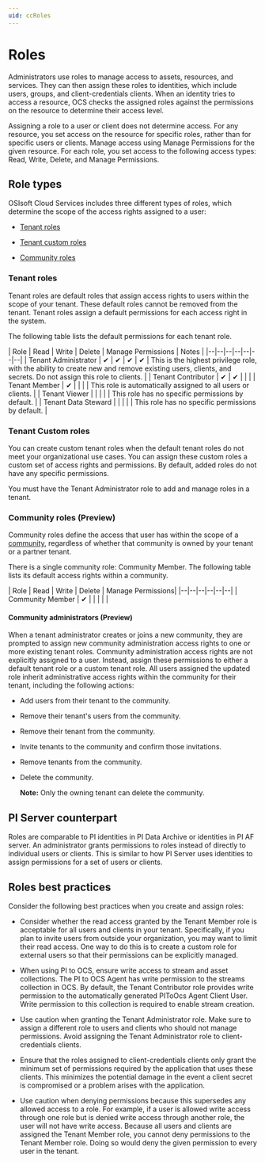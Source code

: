 ```yaml
---
uid: ccRoles
---
```


# Roles

Administrators use roles to manage access to assets, resources, and services. They can then assign these roles to identities, which include users, groups, and client-credentials clients. When an identity tries to access a resource, OCS checks the assigned roles against the permissions on the resource to determine their access level.

Assigning a role to a user or client does not determine access. For any resource, you set access on the resource for specific roles, rather than for specific users or clients. Manage access using Manage Permissions for the given resource. For each role, you set access to the following access types: Read, Write, Delete, and Manage Permissions.

## Role types

OSIsoft Cloud Services includes three different types of roles, which determine the scope of the access rights assigned to a user:

- [Tenant roles](#tenant-roles)

- [Tenant custom roles](#tenant-custom-roles)

- [Community roles](#community-roles-preview)

### Tenant roles

Tenant roles are default roles that assign access rights to users within the scope of your tenant. These default roles cannot be removed from the tenant. Tenant roles assign a default permissions for each access right in the system. 

The following table lists the default permissions for each tenant role. 

| Role | Read | Write | Delete | Manage Permissions | Notes |
|--|--|--|--|--|--|--|
| Tenant Administrator | &#10004; | &#10004; | &#10004; | &#10004; | This is the highest privilege role, with the ability to create new and remove existing users, clients, and secrets. Do not assign this role to clients. |
| Tenant Contributor | &#10004; | &#10004; |  |  |
| Tenant Member | &#10004; |  |  |  | This role is automatically assigned to all users or clients. |
| Tenant Viewer |  |  |  |  | This role has no specific permissions by default. |
| Tenant Data Steward |  |  |  |  | This role has no specific permissions by default. |

### Tenant Custom roles 

You can create custom tenant roles when the default tenant roles do not meet your organizational use cases. You can assign these custom roles a custom set of access rights and permissions. By default, added roles do not have any specific permissions. 

You must have the Tenant Administrator role to add and manage roles in a tenant.

### Community roles (Preview)

Community roles define the access that user has within the scope of a [community](xref:communities), regardless of whether that community is owned by your tenant or a partner tenant.

There is a single community role: Community Member. The following table lists its default access rights within a community.

| Role | Read | Write | Delete | Manage Permissions|
|--|--|--|--|--|--|
| Community Member | &#10004; |  |  |  |  |

#### Community administrators (Preview)

When a tenant administrator creates or joins a new community, they are prompted to assign new community administration access rights to one or more existing tenant roles.  Community administration access rights are not explicitly assigned to a user. Instead, assign these permissions to either a default tenant role or a custom tenant role. All users assigned the updated role inherit administrative access rights within the community for their tenant, including the following actions:

- Add users from their tenant to the community.

- Remove their tenant's users from the community.

- Remove their tenant from the community.

- Invite tenants to the community and confirm those invitations.

- Remove tenants from the community.

- Delete the community.

	**Note:** Only the owning tenant can delete the community.

## <a name="roles-pi-server"></a>PI Server counterpart

Roles are comparable to PI identities in PI Data Archive or identities in PI AF server. An administrator grants permissions to roles instead of directly to individual users or clients. This is similar to how PI Server uses identities to assign permissions for a set of users or clients.

## <a name="roles-bp"></a>Roles best practices

Consider the following best practices when you create and assign roles:

- Consider whether the read access granted by the Tenant Member role is acceptable for all users and clients in your tenant. Specifically, if you plan to invite users from outside your organization, you may want to limit their read access. One way to do this is to create a custom role for external users so that their permissions can be explicitly managed.
 
- When using PI to OCS, ensure write access to stream and asset collections. The PI to OCS Agent has write permission to the streams collection in OCS. By default, the Tenant Contributor role provides write permission to the automatically generated PIToOcs Agent Client User. Write permission to this collection is required to enable stream creation.

- Use caution when granting the Tenant Administrator role. Make sure to assign a different role to users and clients who should not manage permissions. Avoid assigning the Tenant Administrator role to client-credentials clients.

- Ensure that the roles assigned to client-credentials clients only grant the minimum set of permissions required by the application that uses these clients. This minimizes the potential damage in the event a client secret is compromised or a problem arises with the application.

- Use caution when denying permissions because this supersedes any allowed access to a role. For example, if a user is allowed write access through one role but is denied write access through another role, the user will not have write access. Because all users and clients are assigned the Tenant Member role, you cannot deny permissions to the Tenant Member role. Doing so would deny the given permission to every user in the tenant.
